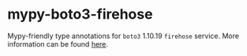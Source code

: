 # mypy-boto3-firehose

Mypy-friendly type annotations for `boto3` 1.10.19 `firehose` service.
More information can be found [here](https://github.com/vemel/mypy_boto3).